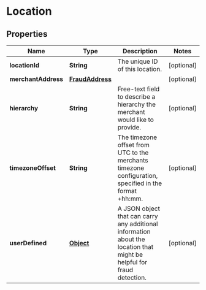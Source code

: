 
# Location

## Properties
Name | Type | Description | Notes
------------ | ------------- | ------------- | -------------
**locationId** | **String** | The unique ID of this location. |  [optional]
**merchantAddress** | [**FraudAddress**](FraudAddress.md) |  |  [optional]
**hierarchy** | **String** | Free-text field to describe a hierarchy the merchant would like to provide. |  [optional]
**timezoneOffset** | **String** | The timezone offset from UTC to the merchants timezone configuration, specified in the format +hh:mm. |  [optional]
**userDefined** | [**Object**](.md) | A JSON object that can carry any additional information about the location that might be helpful for fraud detection. |  [optional]




